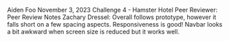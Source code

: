 Aiden Foo
November 3, 2023
Challenge 4 - Hamster Hotel
Peer Reviewer:
Peer Review Notes Zachary Dressel: Overall follows prototype, however it falls short on a few spacing aspects. Responsiveness is good! Navbar looks a bit awkward when screen size is reduced but it works well.
